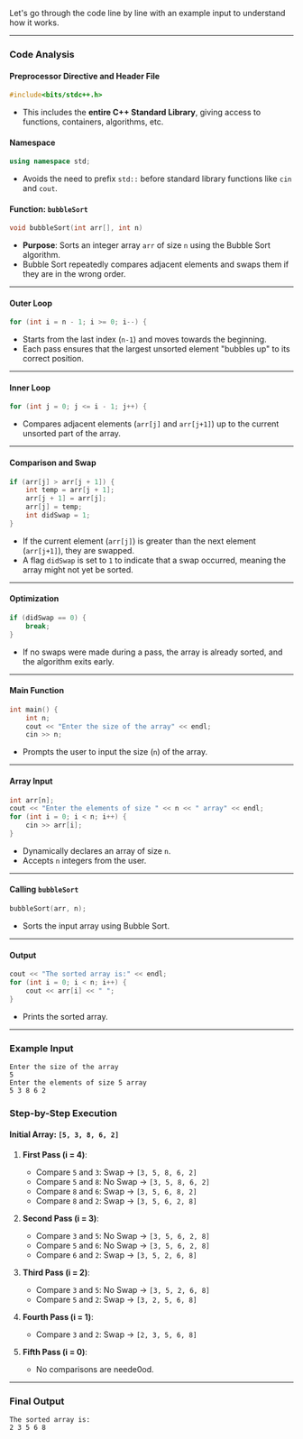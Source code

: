 Let's go through the code line by line with an example input to understand how it works.

---

### **Code Analysis**

#### **Preprocessor Directive and Header File**
```cpp
#include<bits/stdc++.h>
```
- This includes the **entire C++ Standard Library**, giving access to functions, containers, algorithms, etc.

#### **Namespace**
```cpp
using namespace std;
```
- Avoids the need to prefix `std::` before standard library functions like `cin` and `cout`.

#### **Function: `bubbleSort`**
```cpp
void bubbleSort(int arr[], int n)
```
- **Purpose**: Sorts an integer array `arr` of size `n` using the Bubble Sort algorithm.
- Bubble Sort repeatedly compares adjacent elements and swaps them if they are in the wrong order.

---

#### **Outer Loop**
```cpp
for (int i = n - 1; i >= 0; i--) {
```
- Starts from the last index (`n-1`) and moves towards the beginning.
- Each pass ensures that the largest unsorted element "bubbles up" to its correct position.

---

#### **Inner Loop**
```cpp
for (int j = 0; j <= i - 1; j++) {
```
- Compares adjacent elements (`arr[j]` and `arr[j+1]`) up to the current unsorted part of the array.

---

#### **Comparison and Swap**
```cpp
if (arr[j] > arr[j + 1]) {
    int temp = arr[j + 1];
    arr[j + 1] = arr[j];
    arr[j] = temp;
    int didSwap = 1;
}
```
- If the current element (`arr[j]`) is greater than the next element (`arr[j+1]`), they are swapped.
- A flag `didSwap` is set to `1` to indicate that a swap occurred, meaning the array might not yet be sorted.

---

#### **Optimization**
```cpp
if (didSwap == 0) {
    break;
}
```
- If no swaps were made during a pass, the array is already sorted, and the algorithm exits early.

---

#### **Main Function**
```cpp
int main() {
    int n;
    cout << "Enter the size of the array" << endl;
    cin >> n;
```
- Prompts the user to input the size (`n`) of the array.

---

#### **Array Input**
```cpp
int arr[n];
cout << "Enter the elements of size " << n << " array" << endl;
for (int i = 0; i < n; i++) {
    cin >> arr[i];
}
```
- Dynamically declares an array of size `n`.
- Accepts `n` integers from the user.

---

#### **Calling `bubbleSort`**
```cpp
bubbleSort(arr, n);
```
- Sorts the input array using Bubble Sort.

---

#### **Output**
```cpp
cout << "The sorted array is:" << endl;
for (int i = 0; i < n; i++) {
    cout << arr[i] << " ";
}
```
- Prints the sorted array.

---

### **Example Input**
```
Enter the size of the array
5
Enter the elements of size 5 array
5 3 8 6 2
```

### **Step-by-Step Execution**

#### **Initial Array**: `[5, 3, 8, 6, 2]`

1. **First Pass (i = 4)**:
   - Compare `5` and `3`: Swap → `[3, 5, 8, 6, 2]`
   - Compare `5` and `8`: No Swap → `[3, 5, 8, 6, 2]`
   - Compare `8` and `6`: Swap → `[3, 5, 6, 8, 2]`
   - Compare `8` and `2`: Swap → `[3, 5, 6, 2, 8]`

2. **Second Pass (i = 3)**:
   - Compare `3` and `5`: No Swap → `[3, 5, 6, 2, 8]`
   - Compare `5` and `6`: No Swap → `[3, 5, 6, 2, 8]`
   - Compare `6` and `2`: Swap → `[3, 5, 2, 6, 8]`

3. **Third Pass (i = 2)**:
   - Compare `3` and `5`: No Swap → `[3, 5, 2, 6, 8]`
   - Compare `5` and `2`: Swap → `[3, 2, 5, 6, 8]`

4. **Fourth Pass (i = 1)**:
   - Compare `3` and `2`: Swap → `[2, 3, 5, 6, 8]`

5. **Fifth Pass (i = 0)**:
   - No comparisons are neede0od.

---

### **Final Output**
```
The sorted array is:
2 3 5 6 8
```